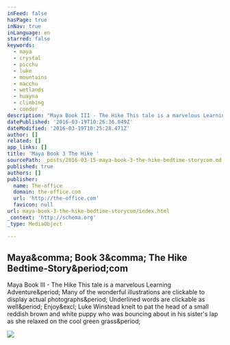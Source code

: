 ```yaml
---
inFeed: false
hasPage: true
inNav: true
inLanguage: en
starred: false
keywords:
  - maya
  - crystal
  - picchu
  - luke
  - mountains
  - macchu
  - wetlands
  - huayna
  - climbing
  - condor
description: "Maya Book III - The Hike This tale is a marvelous Learning Adventure. Many of the wonderful illustrations are clickable to display actual photographs. Underlined words are clickable as well. Enjoy! Luke Winstead knelt to pat the head of a small reddish brown and white puppy who was bouncing about in his sister's lap as she relaxed on the cool green grass."
datePublished: '2016-03-19T10:26:36.049Z'
dateModified: '2016-03-19T10:25:28.471Z'
author: []
related: []
app_links: []
title: 'Maya Book 3 The Hike '
sourcePath: _posts/2016-03-15-maya-book-3-the-hike-bedtime-storycom.md
published: true
authors: []
publisher:
  name: The-office
  domain: the-office.com
  url: 'http://the-office.com'
  favicon: null
url: maya-book-3-the-hike-bedtime-storycom/index.html
_context: 'http://schema.org'
_type: MediaObject

---
```

<article style=""><h1>Maya&amp;comma; Book 3&amp;comma; The Hike Bedtime-Story&amp;period;com</h1><p>Maya Book III - The Hike This tale is a marvelous Learning Adventure&amp;period; Many of the wonderful illustrations are clickable to display actual photographs&amp;period; Underlined words are clickable as well&amp;period; Enjoy&amp;excl; Luke Winstead knelt to pat the head of a small reddish brown and white puppy who was bouncing about in his sister's lap as she relaxed on the cool green grass&amp;period;</p><img src="http://the-office.com/bedtime-story/maya-16.jpg" /></article>